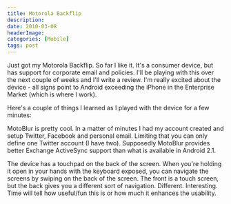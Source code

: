 ```yaml
---
title: Motorola Backflip
description: 
date: 2010-03-08
headerImage: 
categories: [Mobile]
tags: post
---
```


Just got my Motorola Backflip. So far I like it. It's a consumer device, but has support for corporate email and policies. I'll be playing with this over the next couple of weeks and I'll write a review. I'm really excited about the device - all signs point to Android exceeding the iPhone in the Enterprise Market (which is where I work).

Here's a couple of things I learned as I played with the device for a few minutes:

MotoBlur is pretty cool. In a matter of minutes I had my account created and setup Twitter, Facebook and personal email. Limiting that you can only define one Twitter account (I have two). Supposedly MotoBlur provides better Exchange ActiveSync support than what is available in Android 2.1.

The device has a touchpad on the back of the screen. When you're holding it open in your hands with the keyboard exposed, you can navigate the screens by swiping on the back of the screen. The front is a touch screen, but the back gives you a different sort of navigation. Different. Interesting. Time will tell how useful/fun this is or how much it enhances the usability.